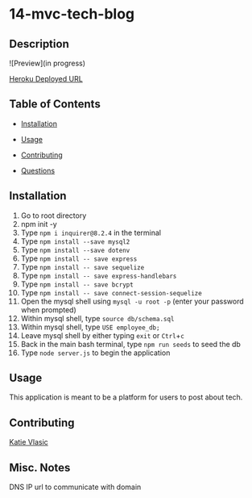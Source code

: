 # 14-mvc-tech-blog

## Description

![Preview](in progress)

[Heroku Deployed URL](https://git.heroku.com/tech-blog-mvc-kv.git)

## Table of Contents

- [Installation](#installation)

- [Usage](#usage)

- [Contributing](#contributing)

- [Questions](#questions)

## Installation

1. Go to root directory
2. npm init -y
3. Type `npm i inquirer@8.2.4` in the terminal 
4. Type `npm install --save mysql2`
5. Type `npm install --save dotenv`
6. Type `npm install -- save express`
7. Type `npm install -- save sequelize`
7. Type `npm install -- save express-handlebars`
7. Type `npm install -- save bcrypt`
7. Type `npm install -- save connect-session-sequelize`
8. Open the mysql shell using `mysql -u root -p` (enter your password when prompted)
9. Within mysql shell, type `source db/schema.sql`
10. Within mysql shell, type `USE employee_db;`
11. Leave mysql shell by either typing `exit` or `Ctrl`+`c`
12. Back in the main bash terminal, type `npm run seeds` to seed the db
13. Type `node server.js` to begin the application

## Usage

This application is meant to be a platform for users to post about tech.

## Contributing

[Katie Vlasic](https://github.com/katievlasic)

## Misc. Notes
DNS IP url to communicate with domain